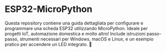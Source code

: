 # ESP32-MicroPython
Questa repository contiene una guida dettagliata per configurare e programmare una scheda ESP32 utilizzando MicroPython. Ideale per progetti IoT, automazione domestica e molto altro! Include istruzioni passo-passo, strumenti necessari per Windows, macOS e Linux, e un esempio pratico per accendere un LED integrato. 🚀
